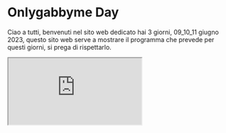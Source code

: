 # Onlygabbyme Day

Ciao a tutti, benvenuti nel sito web dedicato hai 3 giorni, 09_10_11 giugno 2023, questo sito web serve a mostrare il programma che prevede per questi giorni, si prega di rispettarlo.

<iframe src="https://docs.google.com/spreadsheets/d/e/2PACX-1vSbkNhSDOiptbwyFEkAYFlfi9aHYUnpgf9IMZizQAZnB3cpqdvFdaN-KU9ErCVHojW694nxJ8lgkzrE/pubhtml?gid=0&amp;single=true&amp;widget=true&amp;headers=false"></iframe>
